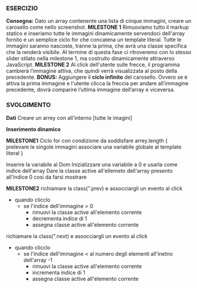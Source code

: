 ### ESERCIZIO
**Consegna:**
Dato un array contenente una lista di cinque immagini, creare un carosello come nello screenshot.
**MILESTONE 1**
Rimuoviamo tutto il markup statico e inseriamo tutte le immagini dinamicamente servendoci dell'array fornito e un semplice ciclo for che concatena un template literal.
Tutte le immagini saranno nascoste, tranne la prima, che avrà una classe specifica che la renderà visibile.
Al termine di questa fase ci ritroveremo con lo stesso slider stilato nella milestone 1, ma costruito dinamicamente attraverso JavaScript.
**MILESTONE 2**
Al click dell'utente sulle frecce, il programma cambierà l’immagine attiva, che quindi verrà visualizzata al posto della precedente.
**BONUS:**
Aggiungere il **ciclo infinito** del carosello. Ovvero se è attiva la prima immagine e l'utente clicca la freccia per andare all’immagine precedente, dovrà comparire l’ultima immagine dell’array e viceversa.

### SVOLGIMENTO 

**Dati**
Creare un arrey con all'interno [tutte le imagini]

**Inserimento dinamico**

**MILESTONE1**
Ciclo for con condizione da soddisfare arrey.length {
    prelevare le singole immagini 
    associare una variabile globale al template literal 
}

Inserire la variabile al Dom 
Inizializzare una variabile a 0 e usarla come indice dell'array
Dare la classe active all'ellemeto dell'array presento all'indice 0 cosi da farsi mostrare 

**MILESTONE2**
richiamare la class(".prev) e assocciargli un evento al click
- quando clicclo 
    - se l'indice dell'immagine > 0 
        - rimuovi la classe active all'elemento corrente 
        - decrementa indice di 1 
        - assegna classe active all'elemento corrente 


richiamare la class(".next) e assocciargli un evento al click
- quando clicclo 
    - se l'indice dell'immagine < al numero degli elementi all'inetno dell'array -1 
        - rimuovi la classe active all'elemento corrente 
        - incrementa indice di 1 
        - assegna classe active all'elemento corrente 





